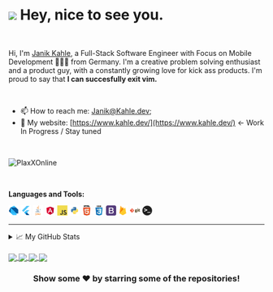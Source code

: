 <h1><img src="https://emojis.slackmojis.com/emojis/images/1531849430/4246/blob-sunglasses.gif?1531849430" width="30"/> Hey, nice to see you.</h1>

<br>

Hi, I'm [Janik Kahle](https://www.kahle.dev/), a Full-Stack Software Engineer with Focus on Mobile Development 👨🏻‍💻 from Germany. I'm a creative problem solving enthusiast and a product guy, with a constantly growing love for kick ass products. I'm proud to say that **I can succesfully exit vim.**

<br>

 - 📫 How to reach me: [Janik@Kahle.dev](mailto:janik@kahle.dev);
 - 🔗 My website: [https://www.kahle.dev/](https://www.kahle.dev/) <- Work In Progress / Stay tuned
 
 <br>

 <p align="left"> <img src="https://komarev.com/ghpvc/?username=PlaxXOnline" alt="PlaxXOnline" /> </p>
 
 </br>

**Languages and Tools:**
<br>

<code><img height="20" src="https://raw.githubusercontent.com/github/explore/80688e429a7d4ef2fca1e82350fe8e3517d3494d/topics/dart/dart.png"></code>
<code><img height="20" src="https://raw.githubusercontent.com/github/explore/80688e429a7d4ef2fca1e82350fe8e3517d3494d/topics/flutter/flutter.png"></code>
<code><img height="20" src="https://raw.githubusercontent.com/github/explore/80688e429a7d4ef2fca1e82350fe8e3517d3494d/topics/java/java.png"></code>
<code><img height="20" src="https://raw.githubusercontent.com/github/explore/80688e429a7d4ef2fca1e82350fe8e3517d3494d/topics/angular/angular.png"></code>
<code><img height="20" src="https://raw.githubusercontent.com/github/explore/80688e429a7d4ef2fca1e82350fe8e3517d3494d/topics/javascript/javascript.png"></code>
<code><img height="20" src="https://raw.githubusercontent.com/github/explore/80688e429a7d4ef2fca1e82350fe8e3517d3494d/topics/python/python.png"></code>
<code><img height = "20" src = "https://raw.githubusercontent.com/github/explore/80688e429a7d4ef2fca1e82350fe8e3517d3494d/topics/html/html.png"></code>
<code><img height = "20" src = "https://raw.githubusercontent.com/github/explore/80688e429a7d4ef2fca1e82350fe8e3517d3494d/topics/css/css.png"></code>
<code><img height = "20" src = "https://raw.githubusercontent.com/github/explore/80688e429a7d4ef2fca1e82350fe8e3517d3494d/topics/bootstrap/bootstrap.png"></code>
<code><img height="20" src="https://raw.githubusercontent.com/github/explore/80688e429a7d4ef2fca1e82350fe8e3517d3494d/topics/firebase/firebase.png"></code>
<code><img height="20" src="https://raw.githubusercontent.com/github/explore/80688e429a7d4ef2fca1e82350fe8e3517d3494d/topics/git/git.png"></code>
<code><img height="20" src="https://raw.githubusercontent.com/github/explore/80688e429a7d4ef2fca1e82350fe8e3517d3494d/topics/terminal/terminal.png"></code>


<hr>

<details>
<summary>📈 My GitHub Stats</summary>

<p align="center"> <img src="https://github-readme-stats.vercel.app/api?username=PlaxXOnline&show_icons=true&theme=gotham" alt="plaxxonline" />

</details>

</br>

<a href="https://github.com/PlaxXOnline/microsoft_graph_api" target="_blank">
  <img align="center" src="https://github-readme-stats.vercel.app/api/pin/?username=PlaxXOnline&repo=microsoft_graph_api&theme=dracula" />
</a>
<a href="https://github.com/PlaxXOnline/tesla_owner_api" target="_blank">
 <img align="center" src="https://github-readme-stats.vercel.app/api/pin/?username=PlaxXOnline&repo=tesla_owner_api&theme=dracula" />
</a>
<a href="https://github.com/PlaxXOnline/mcbroken_app" target="_blank">
 <img align="center" src="https://github-readme-stats.vercel.app/api/pin/?username=PlaxXOnline&repo=mcbroken_app&theme=dracula" />
</a>
<a href="https://github.com/PlaxXOnline/flappy_bird" target="_blank">
 <img align="center" src="https://github-readme-stats.vercel.app/api/pin/?username=PlaxXOnline&repo=flappy_bird&theme=dracula" />
</a>
<div align="center">

### Show some ❤️ by starring some of the repositories!
</div>

